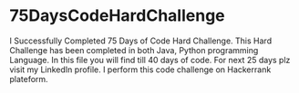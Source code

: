 # 75DaysCodeHardChallenge
I Successfully Completed 75 Days of Code Hard Challenge.
This Hard Challenge has been completed in both Java, Python programming Language.
In this file you will find till 40 days of code.
For next 25 days plz visit my LinkedIn profile.
I perform this code challenge on Hackerrank plateform.
